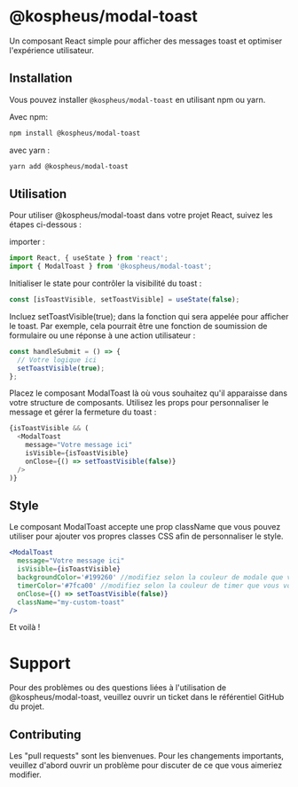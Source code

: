 # @kospheus/modal-toast

Un composant React simple pour afficher des messages toast et optimiser l'expérience utilisateur.

## Installation

Vous pouvez installer `@kospheus/modal-toast` en utilisant npm ou yarn.

Avec npm:

```bash
npm install @kospheus/modal-toast
```

avec yarn : 

```bash
yarn add @kospheus/modal-toast
```

## Utilisation

Pour utiliser @kospheus/modal-toast dans votre projet React, suivez les étapes ci-dessous :

importer :

```javascript
import React, { useState } from 'react';
import { ModalToast } from '@kospheus/modal-toast';
````

Initialiser le state pour contrôler la visibilité du toast :

```javascript
const [isToastVisible, setToastVisible] = useState(false);
````

Incluez setToastVisible(true); dans la fonction qui sera appelée pour afficher le toast. Par exemple, cela pourrait être une fonction de soumission de formulaire ou une réponse à une action utilisateur : 

```javascript
const handleSubmit = () => {
  // Votre logique ici
  setToastVisible(true);
};
````

Placez le composant ModalToast là où vous souhaitez qu'il apparaisse dans votre structure de composants. Utilisez les props pour personnaliser le message et gérer la fermeture du toast :

```javascript
{isToastVisible && (
  <ModalToast
    message="Votre message ici"
    isVisible={isToastVisible}
    onClose={() => setToastVisible(false)}
  />
)}
````

## Style

Le composant ModalToast accepte une prop className que vous pouvez utiliser pour ajouter vos propres classes CSS afin de personnaliser le style.

```jsx
<ModalToast
  message="Votre message ici"
  isVisible={isToastVisible}
  backgroundColor='#199260' //modifiez selon la couleur de modale que vous voulez
  timerColor='#7fca00' //modifiez selon la couleur de timer que vous voulez
  onClose={() => setToastVisible(false)}
  className="my-custom-toast"
/>
```

Et voilà !


# Support

Pour des problèmes ou des questions liées à l'utilisation de @kospheus/modal-toast, veuillez ouvrir un ticket dans le référentiel GitHub du projet.

## Contributing

Les "pull requests" sont les bienvenues. Pour les changements importants, veuillez d'abord ouvrir un problème pour discuter de ce que vous aimeriez modifier.

